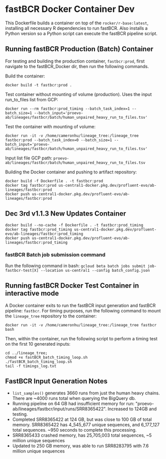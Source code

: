 # fastBCR Docker Container Dev

This Dockerfile builds a container on top of the `rocker/r-base:latest`, installing all necessary R dependencies to run fastBCR. Also installs a Python version so a Python script can execute the fastBCR pipeline script.

## Running fastBCR Production (Batch) Container

For testing and building the production container, `fastbcr:prod`, first navigate to the fastBCR_Docker dir, then run the following commands.

Build the container:
```
docker build -t fastbcr:prod .
```

Test container without mounting of volume (production). Uses the input run_to_files list from GCP:
```
docker run --rm fastbcr:prod_timing --batch_task_index=1 --batch_size=1 --batch_input='proevo-ab/lineages/fastbcr/batch/human_unpaired_heavy_run_to_files.tsv' 
```

Test the container with mounting of volume:
```
docker run -it -v /home/cameronhu/lineage_tree:/lineage_tree fastbcr:prod --batch_task_index=0 --batch_size=1 --batch_input='proevo-ab/lineages/fastbcr/batch/human_unpaired_heavy_run_to_files.tsv'
```

Input list file GCP path: `proevo-ab/lineages/fastbcr/batch/human_unpaired_heavy_run_to_files.tsv`


Building the Docker container and pushing to artifact repository:

```
docker build -f Dockerfile . -t fastbcr:prod
docker tag fastbcr:prod us-central1-docker.pkg.dev/profluent-evo/ab-lineages/fastbcr:prod
docker push us-central1-docker.pkg.dev/profluent-evo/ab-lineages/fastbcr:prod
```

## Dec 3rd v1.1.3 New Updates Container
```
docker build --no-cache -f Dockerfile . -t fastbcr:prod_timing
docker tag fastbcr:prod_timing us-central1-docker.pkg.dev/profluent-evo/ab-lineages/fastbcr:prod_timing
docker push us-central1-docker.pkg.dev/profluent-evo/ab-lineages/fastbcr:prod_timing
```

### fastBCR Batch job submission command
Run the following command in bash:
`gcloud beta batch jobs submit job-fastbcr-test[X] --location us-central1 --config batch_config.json`

## Running fastBCR Docker Test Container in interactive mode

A Docker container exits to run the fastBCR input generation and fastBCR pipeline: `fastbcr`. For timing purposes, run the following command to mount the `lineage_tree` repository to the container:

```
docker run -it -v /home/cameronhu/lineage_tree:/lineage_tree fastbcr bash
```

Then, within the container, run the following script to perform a timing test on the first 10 generated inputs:

```
cd ../lineage_tree;
chmod +x fastBCR_batch_timing_loop.sh
./fastBCR_batch_timing_loop.sh
tail -f timings_log.txt
```

## FastBCR Input Generation Notes

- `list_samples()` generates 3660 runs from just the human heavy chains. There are ~4000 runs total when querying the BigQuery db.
- Running pipeline on 64 GB had insufficient memory for run: "proevo-ab/lineages/fastbcr/input/runs/SRR8365422". Increased to 124GB and testing.
- Completed SRR8365422 at 124 GB, but was close to 100 GB of total memory. SRR8365422 has 4_545_677 unique  sequences, and 6_177_127 total sequences. ~950 seconds to complete this processing.
- SRR8365433 crashed memory, has 25,705,003 total sequences, ~5 million unique sequences
- Updated to 250 GB memory, was able to run SRR8283795 with 7.6 million unique sequences